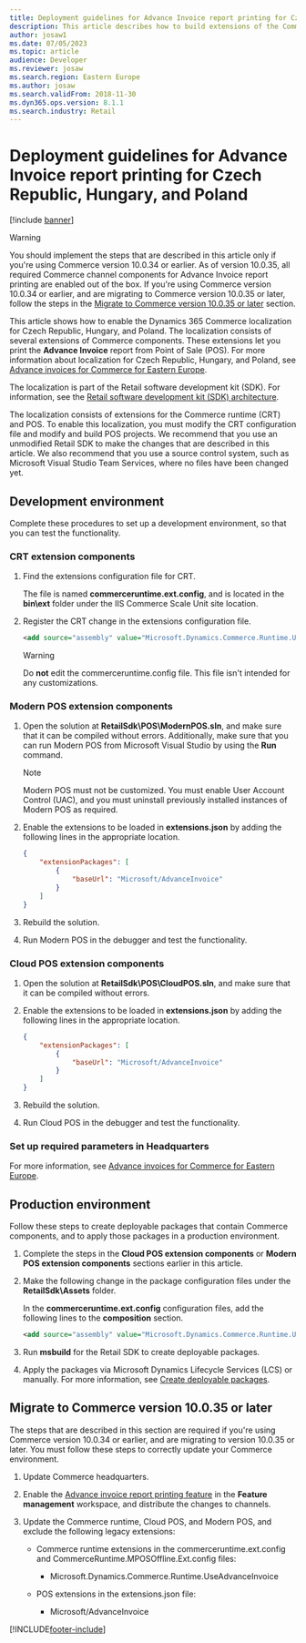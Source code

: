 ```yaml
---
title: Deployment guidelines for Advance Invoice report printing for Czech Republic, Hungary, and Poland
description: This article describes how to build extensions of the Commerce components to enable printing advance invoices from POS in Czech Republic, Hungary, and Poland.
author: josaw1
ms.date: 07/05/2023
ms.topic: article
audience: Developer
ms.reviewer: josaw
ms.search.region: Eastern Europe
ms.author: josaw
ms.search.validFrom: 2018-11-30
ms.dyn365.ops.version: 8.1.1
ms.search.industry: Retail
---
```

# Deployment guidelines for Advance Invoice report printing for Czech Republic, Hungary, and Poland

[!include [banner](../../../finance/includes/banner.md)]

> [!WARNING]
> You should implement the steps that are described in this article only if you're using Commerce version 10.0.34 or earlier. As of version 10.0.35, all required Commerce channel components for Advance Invoice report printing are enabled out of the box. If you're using Commerce version 10.0.34 or earlier, and are migrating to Commerce version 10.0.35 or later, follow the steps in the [Migrate to Commerce version 10.0.35 or later](#migrate-to-commerce-version-10035-or-later) section.

This article shows how to enable the Dynamics 365 Commerce localization for Czech Republic, Hungary, and Poland. The localization consists of several extensions of Commerce components. These extensions let you print the **Advance Invoice** report from Point of Sale (POS). For more information about localization for Czech Republic, Hungary, and Poland, see [Advance invoices for Commerce for Eastern Europe](emea-eeu-advance-invoices-for-retail.md).

The localization is part of the Retail software development kit (SDK). For information, see the [Retail software development kit (SDK) architecture](../../dev-itpro/retail-sdk/retail-sdk-overview.md).

The localization consists of extensions for the Commerce runtime (CRT) and POS. To enable this localization, you must modify the CRT configuration file and modify and build POS projects. We recommend that you use an unmodified Retail SDK to make the changes that are described in this article. We also recommend that you use a source control system, such as Microsoft Visual Studio Team Services, where no files have been changed yet.

## Development environment

Complete these procedures to set up a development environment, so that you can test the functionality.

### CRT extension components

1. Find the extensions configuration file for CRT.

    The file is named **commerceruntime.ext.config**, and is located in the **bin\\ext** folder under the IIS Commerce Scale Unit site location.

2. Register the CRT change in the extensions configuration file.

    ``` xml
    <add source="assembly" value="Microsoft.Dynamics.Commerce.Runtime.UseAdvanceInvoice" />
    ```

    > [!WARNING]
    > Do **not** edit the commerceruntime.config file. This file isn't intended for any customizations.

### Modern POS extension components

1. Open the solution at **RetailSdk\\POS\\ModernPOS.sln**, and make sure that it can be compiled without errors. Additionally, make sure that you can run Modern POS from Microsoft Visual Studio by using the **Run** command.

    > [!NOTE]
    > Modern POS must not be customized. You must enable User Account Control (UAC), and you must uninstall previously installed instances of Modern POS as required.

2. Enable the extensions to be loaded in **extensions.json** by adding the following lines in the appropriate location.

    ``` json
    {
        "extensionPackages": [
            {
                "baseUrl": "Microsoft/AdvanceInvoice"
            }
        ]
    }
    ```

3. Rebuild the solution.
4. Run Modern POS in the debugger and test the functionality.

### Cloud POS extension components

1. Open the solution at **RetailSdk\\POS\\CloudPOS.sln**, and make sure that it can be compiled without errors.
2. Enable the extensions to be loaded in **extensions.json** by adding the following lines in the appropriate location.

    ``` json
    {
        "extensionPackages": [
            {
                "baseUrl": "Microsoft/AdvanceInvoice"
            }
        ]
    }
    ```

3. Rebuild the solution.
4. Run Cloud POS in the debugger and test the functionality.

### Set up required parameters in Headquarters

For more information, see [Advance invoices for Commerce for Eastern Europe](emea-eeu-advance-invoices-for-retail.md).

## Production environment

Follow these steps to create deployable packages that contain Commerce components, and to apply those packages in a production environment.

1. Complete the steps in the **Cloud POS extension components** or **Modern POS extension components** sections earlier in this article.
2. Make the following change in the package configuration files under the **RetailSdk\\Assets** folder.

    In the **commerceruntime.ext.config** configuration files, add the following lines to the **composition** section.

    ``` xml
    <add source="assembly" value="Microsoft.Dynamics.Commerce.Runtime.UseAdvanceInvoice" />
    ```

3. Run **msbuild** for the Retail SDK to create deployable packages.
4. Apply the packages via Microsoft Dynamics Lifecycle Services (LCS) or manually. For more information, see [Create deployable packages](../../dev-itpro/retail-sdk/retail-sdk-packaging.md).

## Migrate to Commerce version 10.0.35 or later

The steps that are described in this section are required if you're using Commerce version 10.0.34 or earlier, and are migrating to version 10.0.35 or later. You must follow these steps to correctly update your Commerce environment.

1. Update Commerce headquarters.
1. Enable the [Advance invoice report printing feature](emea-eeu-advance-invoices-for-retail.md#enable-the-functionality-to-create-advance-invoices) in the **Feature management** workspace, and distribute the changes to channels.
1. Update the Commerce runtime, Cloud POS, and Modern POS, and exclude the following legacy extensions:

    - Commerce runtime extensions in the commerceruntime.ext.config and CommerceRuntime.MPOSOffline.Ext.config files:

        - Microsoft.Dynamics.Commerce.Runtime.UseAdvanceInvoice

    - POS extensions in the extensions.json file:

        - Microsoft/AdvanceInvoice

[!INCLUDE[footer-include](../../../includes/footer-banner.md)]
